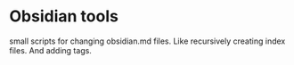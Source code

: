 # Obsidian tools

small scripts for changing obsidian.md files. Like recursively creating index files. And adding tags.
